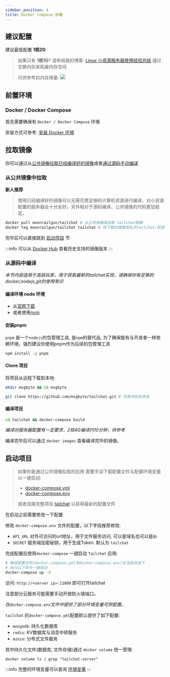 ```yaml
---
sidebar_position: 4
title: Docker Compose 部署
---
```


## 建议配置

建议最低配置 **1核2G** 

> 如果只有 **1核1G**? 请参阅我的博客: [Linux 小资源服务器使用经验总结](http://moonrailgun.com/posts/6769ba51/) 通过交换内存来拓展内存空间
> 
> 可供参考的内存用量:
> ![](/img/misc/memory-usage.png)

## 前置环境

### Docker / Docker Compose

首先需要确保有 `Docker / Docker Compose` 环境

安装方式可参考: [安装 Docker 环境](./install-docker.md)

## 拉取镜像

你可以通过从[公共镜像拉取已经编译好的镜像](#从公共镜像中拉取)或者[通过源码手动编译](#从源码中编译)

### 从公共镜像中拉取

**新人推荐**

> 使用已经编译好的镜像可以无需花费足够的计算机资源进行编译，对小资源配置的服务器会十分友好。另外相对于源码编译，公共镜像的代码更加稳定。

```bash
docker pull moonrailgun/tailchat # 从公共镜像库拉取 tailchat镜像
docker tag moonrailgun/tailchat tailchat # 将下载的镜像改名为tailchat(和源码编译保持一致，如果不改的话会走源码编译流程)
```

完毕后可以直接跳到 [启动项目](#启动项目) 节

:::info
可以从 [Docker Hub](https://hub.docker.com/r/moonrailgun/tailchat/tags) 查看历史支持的镜像版本
:::

### 从源码中编译

*本节内容适用于高级玩家，用于获取最新的tailchat实现，请确保你有足够的docker,nodejs,git的使用常识*

#### 编译环境 node 环境

- 从[官网下载](https://nodejs.org/en/download/)
- 或者使用[nvm](https://github.com/nvm-sh/nvm)

#### 安装pnpm

`pnpm` 是一个`nodejs`的包管理工具, 是`npm`的替代品, 为了确保能有与开发者一样依赖环境，强烈建议你使用pnpm作为后续的包管理工具

```bash
npm install -g pnpm
```

#### Clone 项目

将项目从远程下载到本地:

```bash
mkdir msgbyte && cd msgbyte

git clone https://github.com/msgbyte/tailchat.git # 克隆项目到本地
```

#### 编译项目

```bash
cd tailchat && docker-compose build
```

*编译对服务器配置有一定要求，2核4G编译约10分钟，供参考*

编译完毕后可以通过 `docker images` 查看编译完毕的镜像。

## 启动项目

> 如果你是通过公共镜像拉取的应用
> 需要手动下载配置文件与配置环境变量以一键启动: 
> - [docker-compose.yml](https://raw.githubusercontent.com/msgbyte/tailchat/master/docker-compose.yml)
> - [docker-compose.env](https://raw.githubusercontent.com/msgbyte/tailchat/master/docker-compose.env)
> 
> 或者克隆完整项目 [tailchat](https://github.com/msgbyte/tailchat) 以获得最新的配置文件

在启动之前需要修改一下配置

修改 `docker-compose.env` 文件的配置，以下字段推荐修改:

- `API_URL` 对外可访问的url地址，用于文件服务访问, 可以是域名也可以是ip
- `SECRET` 服务端加密秘钥，用于生成Token. 默认为 `tailchat`

完成配置后使用`docker-compose` 一键启动 `Tailchat` 应用:

```bash
# 确保配置文件(docker-compose.yml和docker-compose.env)在当前目录下
# 执行以下命令一键启动
docker-compose up -d
```

访问: `http://<server ip>:11000` 即可打开tailchat

注意部分云服务可能需要手动开放防火墙端口。

*在`docker-compose.env`文件中提供了部分环境变量可供配置。*

`tailchat` 的`docker-compose.yml`配置默认提供了如下配置:

- `mongodb`: 持久化数据库
- `redis`: KV数据库与消息中转服务
- `minio`: 分布式文件服务

其中持久化文件(数据库, 文件存储)通过 `docker volume` 统一管理:

```
docker volume ls | grep "tailchat-server"
```

:::info
完整的环境变量可以查询 [环境变量](./environment.md)
:::

